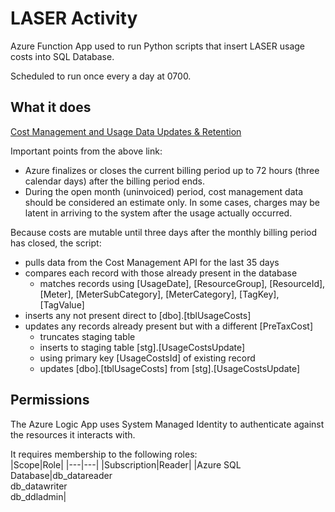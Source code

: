 # LASER Activity

Azure Function App used to run Python scripts that insert LASER usage costs into SQL Database.

Scheduled to run once every a day at 0700.

## What it does

[Cost Management and Usage Data Updates & Retention](https://learn.microsoft.com/en-us/azure/cost-management-billing/costs/understand-cost-mgt-data#cost-and-usage-data-updates-and-retention)  

Important points from the above link:
- Azure finalizes or closes the current billing period up to 72 hours (three calendar days) after the billing period ends.
- During the open month (uninvoiced) period, cost management data should be considered an estimate only. In some cases, charges may be latent in arriving to the system after the usage actually occurred.

Because costs are mutable until three days after the monthly billing period has closed, the script:
- pulls data from the Cost Management API for the last 35 days
- compares each record with those already present in the database
	- matches records using [UsageDate], [ResourceGroup], [ResourceId], [Meter], [MeterSubCategory], [MeterCategory], [TagKey], [TagValue] 
- inserts any not present direct to [dbo].[tblUsageCosts]
- updates any records already present but with a different [PreTaxCost] 
	- truncates staging table
	- inserts to staging table [stg].[UsageCostsUpdate]
	- using primary key [UsageCostsId] of existing record 
	- updates [dbo].[tblUsageCosts] from [stg].[UsageCostsUpdate]



## Permissions

The Azure Logic App uses System Managed Identity to authenticate against the resources it interacts with. 

It requires membership to the following roles:  
|Scope|Role|
|---|---|
|Subscription|Reader|
|Azure SQL Database|db_datareader <br />db_datawriter <br />db_ddladmin|

